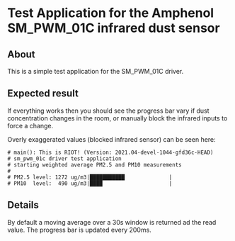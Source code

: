 # Test Application for the Amphenol SM_PWM_01C infrared dust sensor

## About

This is a simple test application for the SM_PWM_01C driver.

## Expected result

If everything works then you should see the progress bar vary if dust
concentration changes in the room, or manually block the infrared inputs
to force a change.

Overly exaggerated values (blocked infrared sensor) can be seen here:

```
# main(): This is RIOT! (Version: 2021.04-devel-1044-gfd36c-HEAD)
# sm_pwm_01c driver test application
# starting weighted average PM2.5 and PM10 measurements
#
# PM2.5 level: 1272 ug/m3|███████████              |
# PM10  level:  490 ug/m3|████                     |
````

## Details

By default a moving average over a 30s window is returned ad the
read value. The progress bar is updated every 200ms.
